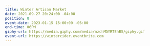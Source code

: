 ```yaml
---
title: Winter Artisan Market
date: 2021-09-27 20:24:00 -04:00
position: 0
event-date: 2023-01-15 15:00:00 -05:00
end-time: 06PM
giphy-url: https://media.giphy.com/media/nzchMGYRTEhBS/giphy.gif
event-url: https://wintercider.eventbrite.com
---
```


